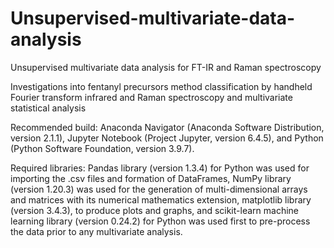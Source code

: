 # Unsupervised-multivariate-data-analysis
Unsupervised multivariate data analysis for FT-IR and Raman spectroscopy 

Investigations into fentanyl precursors method classification by handheld Fourier transform infrared and Raman spectroscopy and multivariate statistical analysis

Recommended build:
  Anaconda Navigator (Anaconda Software Distribution, version 2.1.1),
  Jupyter Notebook (Project Jupyter, version 6.4.5), and
  Python (Python Software Foundation, version 3.9.7).

Required libraries:
  Pandas library (version 1.3.4) for Python was used for importing the .csv files and formation of DataFrames,
  NumPy library (version 1.20.3) was used for the generation of multi-dimensional arrays and matrices with its numerical mathematics extension,
  matplotlib library (version 3.4.3), to produce plots and graphs, and
  scikit-learn machine learning library (version 0.24.2) for Python was used first to pre-process the data prior to any multivariate analysis.
